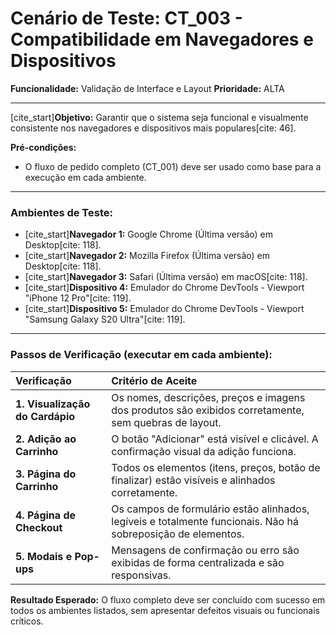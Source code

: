# Cenário de Teste: CT_003 - Compatibilidade em Navegadores e Dispositivos

**Funcionalidade:** Validação de Interface e Layout
**Prioridade:** ALTA

---

[cite_start]**Objetivo:** Garantir que o sistema seja funcional e visualmente consistente nos navegadores e dispositivos mais populares[cite: 46].

**Pré-condições:**
- O fluxo de pedido completo (CT_001) deve ser usado como base para a execução em cada ambiente.

---

### Ambientes de Teste:
- [cite_start]**Navegador 1:** Google Chrome (Última versão) em Desktop[cite: 118].
- [cite_start]**Navegador 2:** Mozilla Firefox (Última versão) em Desktop[cite: 118].
- [cite_start]**Navegador 3:** Safari (Última versão) em macOS[cite: 118].
- [cite_start]**Dispositivo 4:** Emulador do Chrome DevTools - Viewport "iPhone 12 Pro"[cite: 119].
- [cite_start]**Dispositivo 5:** Emulador do Chrome DevTools - Viewport "Samsung Galaxy S20 Ultra"[cite: 119].

---

### Passos de Verificação (executar em cada ambiente):

| Verificação | Critério de Aceite |
| :--- | :--- |
| **1. Visualização do Cardápio** | Os nomes, descrições, preços e imagens dos produtos são exibidos corretamente, sem quebras de layout. |
| **2. Adição ao Carrinho** | O botão "Adicionar" está visível e clicável. A confirmação visual da adição funciona. |
| **3. Página do Carrinho** | Todos os elementos (itens, preços, botão de finalizar) estão visíveis e alinhados corretamente. |
| **4. Página de Checkout** | Os campos de formulário estão alinhados, legíveis e totalmente funcionais. Não há sobreposição de elementos. |
| **5. Modais e Pop-ups** | Mensagens de confirmação ou erro são exibidas de forma centralizada e são responsivas. |

**Resultado Esperado:** O fluxo completo deve ser concluído com sucesso em todos os ambientes listados, sem apresentar defeitos visuais ou funcionais críticos.